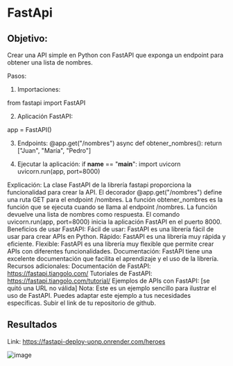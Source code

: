 # FastApi

## Objetivo: 
Crear una API simple en Python con FastAPI que exponga un endpoint para obtener una lista de nombres.

Pasos:
1. Importaciones:

from fastapi import FastAPI

2. Aplicación FastAPI:

app = FastAPI()

3. Endpoints:
@app.get("/nombres") 
async def obtener_nombres(): 
  return ["Juan", "María", "Pedro"]

4. Ejecutar la aplicación:
if __name__ == "__main__": 
  import uvicorn 
  uvicorn.run(app, port=8000)

Explicación:
La clase FastAPI de la librería fastapi proporciona la funcionalidad para crear la API.
El decorador @app.get("/nombres") define una ruta GET para el endpoint /nombres.
La función obtener_nombres es la función que se ejecuta cuando se llama al endpoint /nombres.
La función devuelve una lista de nombres como respuesta.
El comando uvicorn.run(app, port=8000) inicia la aplicación FastAPI en el puerto 8000.
Beneficios de usar FastAPI:
Fácil de usar: FastAPI es una librería fácil de usar para crear APIs en Python.
Rápido: FastAPI es una librería muy rápida y eficiente.
Flexible: FastAPI es una librería muy flexible que permite crear APIs con diferentes funcionalidades.
Documentación: FastAPI tiene una excelente documentación que facilita el aprendizaje y el uso de la librería.
Recursos adicionales:
Documentación de FastAPI: https://fastapi.tiangolo.com/
Tutoriales de FastAPI: https://fastapi.tiangolo.com/tutorial/
Ejemplos de APIs con FastAPI: [se quitó una URL no válida]
Nota: Este es un ejemplo sencillo para ilustrar el uso de FastAPI. Puedes adaptar este ejemplo a tus necesidades específicas. Subir el link de tu repositorio de github.

## Resultados
Link: https://fastapi-deploy-uonp.onrender.com/heroes

![image](https://github.com/guzhdz/FastApi/assets/89165084/39ede6f7-2f6b-46c8-95f2-0c8a160aea64)
